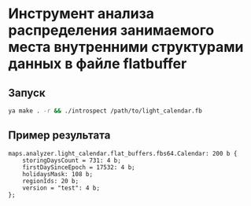# Инструмент анализа распределения занимаемого места внутренними структурами данных в файле flatbuffer

## Запуск
```bash
ya make . -r && ./introspect /path/to/light_calendar.fb
```

## Пример результата
```
maps.analyzer.light_calendar.flat_buffers.fbs64.Calendar: 200 b {
    storingDaysCount = 731: 4 b;
    firstDaySinceEpoch = 17532: 4 b;
    holidaysMask: 108 b;
    regionIds: 20 b;
    version = "test": 4 b;
};
```
